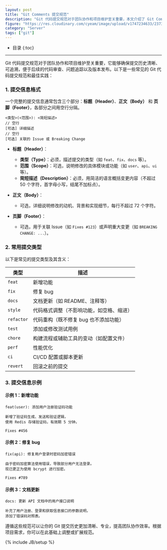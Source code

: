 ```yaml
---
layout: post
title: "Git Comments 提交规范"
description: "Git 代码提交规范对于团队协作和项目维护至关重要，本文介绍了 Git Comments 提交规范的详细内容，包括提交类型、提交范围、提交标题和提交描述等方面。"
figure: "https://res.cloudinary.com/cyeam/image/upload/v1747234633/2373b78e-f4a3-4f31-8af8-4369835ca7b4.png"
category: "Server"
tags: ["git"]
---
```


* 目录
{:toc}
---

Git 代码提交规范对于团队协作和项目维护至关重要，它能够确保提交历史清晰、可追溯，便于后续的代码审查、问题追踪以及版本发布。以下是一些常见的 Git 代码提交规范和最佳实践：


### **1. 提交信息格式**
一个完整的提交信息通常包含三个部分：**标题（Header）**、**正文（Body）** 和 **页脚（Footer）**，各部分之间用空行分隔。

```
<类型>(<范围>): <简短描述>
// 空行
[可选] 详细描述
// 空行
[可选] 关联的 Issue 或 Breaking Change
```

- **标题（Header）**：
  - **类型（Type）**：必须，描述提交的类型（如 `feat`、`fix`、`docs` 等）。
  - **范围（Scope）**：可选，说明修改的具体模块或功能（如 `user`、`api`、`ui` 等）。
  - **简短描述（Description）**：必须，用简洁的语言概括变更内容（不超过 50 个字符，首字母小写，结尾不加标点）。

- **正文（Body）**：
  - 可选，详细说明修改的动机、背景和实现细节，每行不超过 72 个字符。

- **页脚（Footer）**：
  - 可选，用于关联 Issue（如 `Fixes #123`）或声明重大变更（如 `BREAKING CHANGE: ...`）。


### **2. 常用提交类型**
以下是常见的提交类型及其含义：

| 类型       | 描述                                   |
|------------|----------------------------------------|
| `feat`     | 新增功能                               |
| `fix`      | 修复 bug                               |
| `docs`     | 文档更新（如 README、注释等）          |
| `style`    | 代码格式调整（不影响功能，如空格、缩进） |
| `refactor` | 代码重构（既不修复 bug 也不添加功能）  |
| `test`     | 添加或修改测试用例                     |
| `chore`    | 构建流程或辅助工具的变动（如配置文件） |
| `perf`     | 性能优化                               |
| `ci`       | CI/CD 配置或脚本更新                   |
| `revert`   | 回滚之前的提交                         |


### **3. 提交信息示例**
#### 示例 1：新增功能
```
feat(user): 添加用户注册验证码功能

新增了验证码生成、发送和验证逻辑，
使用 Redis 存储验证码，有效期 5 分钟。

Fixes #456
```

#### 示例 2：修复 bug
```
fix(api): 修复用户登录时密码加密错误

由于密码加密算法使用错误，导致部分用户无法登录。
现已更正为使用 bcrypt 进行加密。

Fixes #789
```

#### 示例 3：文档更新
```
docs: 更新 API 文档中的用户接口说明

补充了用户注册、登录和获取信息接口的参数说明，
添加了错误码对照表。
```


遵循这些规范可以让你的 Git 提交历史更加清晰、专业，提高团队协作效率。根据项目需求，你可以在此基础上调整或扩展规范。


{% include JB/setup %}
